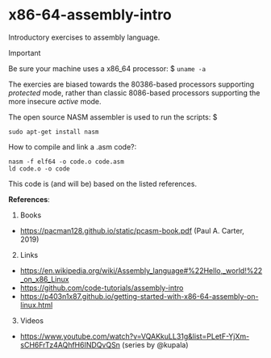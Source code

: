 # x86-64-assembly-intro
Introductory exercises to assembly language.

> [!IMPORTANT]
> Be sure your machine uses a x86_64 processor: $ ```uname -a```

The exercies are biased towards the 80386-based processors supporting _protected_ mode, rather than classic 8086-based processors supporting the more insecure _active_ mode. 

The open source NASM assembler is used to run the scripts: $ 
```<sh>
sudo apt-get install nasm
```

How to compile and link a .asm code?:  
```<sh>
nasm -f elf64 -o code.o code.asm
ld code.o -o code
```

This code is (and will be) based on the listed references.

**References**:

1. Books
  - https://pacman128.github.io/static/pcasm-book.pdf (Paul A. Carter, 2019)
2. Links
  - https://en.wikipedia.org/wiki/Assembly_language#%22Hello,_world!%22_on_x86_Linux
  - https://github.com/code-tutorials/assembly-intro
  - https://p403n1x87.github.io/getting-started-with-x86-64-assembly-on-linux.html
3. Videos
  - https://www.youtube.com/watch?v=VQAKkuLL31g&list=PLetF-YjXm-sCH6FrTz4AQhfH6INDQvQSn (series by @kupala)

